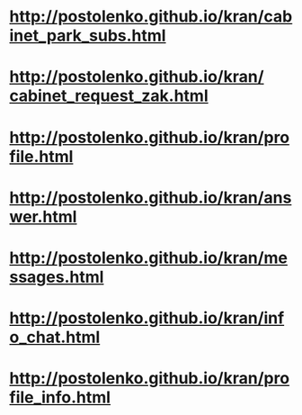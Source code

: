 # http://postolenko.github.io/kran/cabinet_park_subs.html
# http://postolenko.github.io/kran/сabinet_request_zak.html
# http://postolenko.github.io/kran/profile.html
# http://postolenko.github.io/kran/answer.html
# http://postolenko.github.io/kran/messages.html
# http://postolenko.github.io/kran/info_chat.html
# http://postolenko.github.io/kran/profile_info.html
